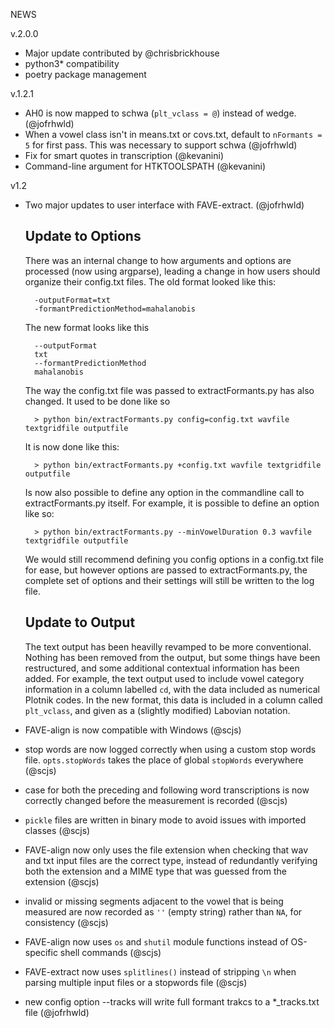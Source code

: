 NEWS

v.2.0.0
* Major update contributed by @chrisbrickhouse
* python3* compatibility
* poetry package management

v.1.2.1

* AH0 is now mapped to schwa (`plt_vclass = @`) instead of wedge. (@jofrhwld)
* When a vowel class isn't in means.txt or covs.txt, default to `nFormants = 5` for first pass. This was necessary to support schwa (@jofrhwld)
* Fix for smart quotes in transcription (@kevanini)
* Command-line argument for HTKTOOLSPATH (@kevanini)

v1.2

* Two major updates to user interface with FAVE-extract. (@jofrhwld)

	## Update to Options

	There was an internal change to how arguments and options are processed (now using argparse), leading a change in how users should organize their config.txt files. The old format looked like this:

	    -outputFormat=txt
	    -formantPredictionMethod=mahalanobis

	The new format looks like this

	    --outputFormat
	    txt
	    --formantPredictionMethod
	    mahalanobis

	The way the config.txt file was passed to extractFormants.py has also changed. It used to be done like so

	    > python bin/extractFormants.py config=config.txt wavfile textgridfile outputfile

	It is now done like this:

   	    > python bin/extractFormants.py +config.txt wavfile textgridfile outputfile

	Is now also possible to define any option in the commandline call to extractFormants.py itself. For example, it is possible to define an option like so:
	
	    > python bin/extractFormants.py --minVowelDuration 0.3 wavfile textgridfile outputfile

	We would still recommend defining you config options in a config.txt file for ease, but however options are passed to extractFormants.py, the complete set of options and their settings will still be written to the log file.

	## Update to Output

	The text output has been heavilly revamped to be more conventional. Nothing has been removed from the output, but some things have been restructured, and some additional contextual information has been added. For example, the text output used to include vowel category information in a column labelled `cd`, with the data included as numerical Plotnik codes. In the new format, this data is included in a column called `plt_vclass`, and given as a (slightly modified) Labovian notation.


* FAVE-align is now compatible with Windows (@scjs)

* stop words are now logged correctly when using a custom stop words file. `opts.stopWords` takes the place of global `stopWords` everywhere (@scjs)

* case for both the preceding and following word transcriptions is now correctly changed before the measurement is recorded (@scjs)

* `pickle` files are written in binary mode to avoid issues with imported classes (@scjs)

* FAVE-align now only uses the file extension when checking that wav and txt input files are the correct type, instead of redundantly verifying both the extension and a MIME type that was guessed from the extension (@scjs)

* invalid or missing segments adjacent to the vowel that is being measured are now recorded as `''` (empty string) rather than `NA`, for consistency (@scjs)

* FAVE-align now uses `os` and `shutil` module functions instead of OS-specific shell commands (@scjs)

* FAVE-extract now uses `splitlines()` instead of stripping `\n` when parsing multiple input files or a stopwords file (@scjs)

* new config option --tracks will write full formant trakcs to a *_tracks.txt file (@jofrhwld)
